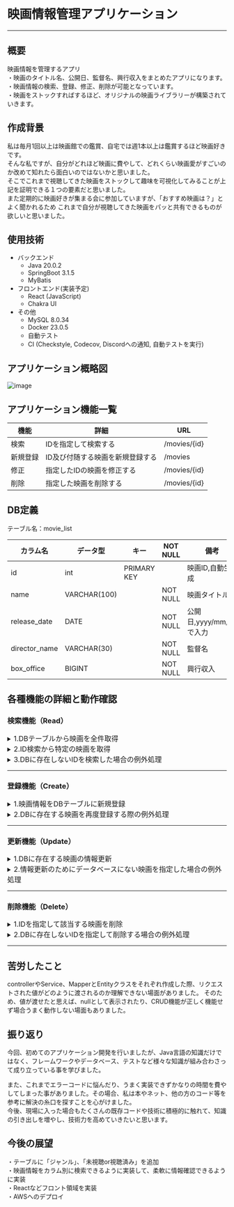 # 映画情報管理アプリケーション

***

## 概要

映画情報を管理するアプリ<br>
・映画のタイトル名、公開日、監督名、興行収入をまとめたアプリになります。<br>
・映画情報の検索、登録、修正、削除が可能となっています。<br>
・映画をストックすればするほど、オリジナルの映画ライブラリーが構築されていきます。

## 作成背景

私は毎月1回以上は映画館での鑑賞、自宅では週1本以上は鑑賞するほど映画好きです。<br>
そんな私ですが、自分がどれほど映画に費やして、どれくらい映画愛がすごいのか改めて知れたら面白いのではないかと思いました。<br>
そこでこれまで視聴してきた映画をストックして趣味を可視化してみることが上記を証明できる１つの要素だと思いました。<br>
また定期的に映画好きが集まる会に参加していますが、「おすすめ映画は？」とよく聞かれるため
これまで自分が視聴してきた映画をパッと共有できるものが欲しいと思いました。<br>

## 使用技術

- バックエンド
    - Java 20.0.2
    - SpringBoot 3.1.5
    - MyBatis
- フロントエンド(実装予定)
    - React (JavaScript)
    - Chakra UI
- その他
    - MySQL 8.0.34
    - Docker 23.0.5
    - 自動テスト
    - CI (Checkstyle, Codecov, Discordへの通知, 自動テストを実行)

## アプリケーション概略図

![image](https://github.com/yamahiro20639/Movie-Information-Management-API/assets/144509349/a9bb54a5-9fac-4cac-933c-2d9ad458224d)

## アプリケーション機能一覧

| 機能   | 詳細                | URL                 |
|------|-------------------|---------------------|
| 検索   | IDを指定して検索する       | /movies/{id} |
| 新規登録 | ID及び付随する映画を新規登録する | /movies          |
| 修正   | 指定したIDの映画を修正する    | /movies/{id} |
| 削除   | 指定した映画を削除する       | /movies/{id} |

## DB定義
テーブル名：movie_list

| カラム名          | データ型         | キー          | NOT NULL | 備考                |
|---------------|--------------|-------------|----------|-------------------|
| id            | int          | PRIMARY KEY |          | 映画ID,自動生成         |
| name          | VARCHAR(100) |             | NOT NULL | 映画タイトル            |
| release_date  | DATE         |             | NOT NULL | 公開日,yyyy/mm/ddで入力 |
| director_name | VARCHAR(30)  |             | NOT NULL | 監督名               |
| box_office    | BIGINT       |             | NOT NULL | 興行収入              |

## 各種機能の詳細と動作確認
### 検索機能（Read）
<details>
<summary><font size="3">1.DBテーブルから映画を全件取得</font></summary>

映画情報に関するDBから全ての情報を獲得できるように実装。<br>

#### ◽️テーブル(MySQL)

<img width="710" alt="スクリーンショット 2023-10-21 23 15 28" src="https://github.com/yamahiro20639/Assignment10/assets/144509349/99526dbd-2401-4609-bdf4-4a8829abc606">

#### ◽️動作確認

全件獲得できている。
<img width="1680" alt="スクリーンショット 2023-10-22 15 35 28" src="https://github.com/yamahiro20639/Assignment10/assets/144509349/3da36a39-6fad-4aa3-9e8e-8b54e9ba1108">
<img width="1680" alt="スクリーンショット 2023-10-22 15 35 36" src="https://github.com/yamahiro20639/Assignment10/assets/144509349/39f088c1-0bda-4778-862a-a3be2a13dc53">
</details>

<details>
<summary><font size="3">2.ID検索から特定の映画を取得</font></summary>

パスパラメーター部分を`id`に設定して、ID指定する事で該当のレコードを獲得するように実装。<br>

#### ◽️動作確認

MySQLに存在するIDを指定した場合、該当の映画情報を獲得できる事を確認。
<img width="1680" alt="スクリーンショット 2023-10-22 15 37 03" src="https://github.com/yamahiro20639/Assignment10/assets/144509349/46c478d2-73ed-49f9-abe0-f613b7251f22">
<img width="1680" alt="スクリーンショット 2023-10-22 15 37 11" src="https://github.com/yamahiro20639/Assignment10/assets/144509349/c532f2f0-1c20-4bff-bdac-2c6261dc1e08">
</details>
<details>
<summary><font size="3">3.DBに存在しないIDを検索した場合の例外処理</font></summary>

`id`に存在しない値をリクエストした場合はエラー404とエラーメッセージ(`movie information not found`)を返すように例外処理を実装。
#### ◽️動作確認
存在しないIDを指定した場合、エラーコード404とメッセージ(`movie information not found`)が返ってくる事を確認。
<img width="1680" alt="スクリーンショット 2023-10-22 15 37 18" src="https://github.com/yamahiro20639/Assignment10/assets/144509349/80744da4-6d1c-4218-bdcf-ca72ce125c68">
</details>

***


### 登録機能（Create）
<details>
<summary><font size="3">1.映画情報をDBテーブルに新規登録</font></summary>

映画情報の要素(映画名、公開日、監督名、興行収入)をMySQLのデータベースに登録されるように実装。<br>
登録完了した場合はステータスコード201とメッセージ(`Movie registered`)を表示させ、`ID`と`検索用URL`を発行する仕様。<br>
また適切にリクエストされるように`MovieRegistrationFormクラス`にバリデーションも実装。
```java
<MovieRegistrationFormクラス>

@NotEmpty //文字列やコレクションなどの文字列が空でないことを検証
private String name;

@NotNull //空（null）であるかどうかを検証
private Date releaseDate;

@NotEmpty //文字列やコレクションなどの文字列が空でないことを検証
private String directorName;

@PositiveOrZero //数値が正か 0 であることを検証
private long boxOffice;
```

#### ◽️動作確認

新規の映画情報がMySQLのデータベースに登録できた事を確認。<br>
またステータスコード201とメッセージ(`Movie registered`)が表示され、`ID`と`検索用URL`を発行された。<br>
<img width="1680" alt="スクリーンショット 2023-10-22 18 37 06" src="https://github.com/yamahiro20639/Assignment10/assets/144509349/a53fb9d8-968a-443e-9e4f-410ccafb552c">

<img width="1680" alt="スクリーンショット 2023-10-22 18 15 15" src="https://github.com/yamahiro20639/Assignment10/assets/144509349/23f5a26d-5f35-4ba2-808f-90d35608a194">
<img width="710" alt="スクリーンショット 2023-10-22 18 16 22" src="https://github.com/yamahiro20639/Assignment10/assets/144509349/185c15f3-22db-42c6-826b-b138b7406990">

`MovieRegistrationFormクラス`のバリデーションも期待通りの動作になる事を確認<br>
・nameがnullパターン
<img width="1680" alt="スクリーンショット 2023-10-22 20 25 59" src="https://github.com/yamahiro20639/Assignment10/assets/144509349/264fa1b7-c987-4143-ac4b-f2c40cbf766d">
・releaseDateがnullパターン
<img width="1680" alt="スクリーンショット 2023-10-22 20 26 20" src="https://github.com/yamahiro20639/Assignment10/assets/144509349/f0a0c6ac-a332-42c5-8310-1b765d1816b1">
・directorNameがnullパターン
<img width="1680" alt="スクリーンショット 2023-10-22 20 26 34" src="https://github.com/yamahiro20639/Assignment10/assets/144509349/cf9655bc-0988-4b79-8642-6f5aa8376f87">
・boxOfficeが負の整数パターン
<img width="1680" alt="スクリーンショット 2023-10-22 20 26 53" src="https://github.com/yamahiro20639/Assignment10/assets/144509349/bcabc369-5878-4dda-98c5-5a65e8359b16">
</details>

<details>
<summary><font size="3">2.DBに存在する映画を再度登録する際の例外処理</font></summary>

同じ映画の登録を防ぐために、重複例外の処理を実装。<br>
具体的に同じ映画名の登録をリクエストしてきた場合はステータスコード409とエラーメッセージ(`Already registered data`)を返すように実装。<br>
また文字の間隔は関係なく、純粋に映画名が一致していたら例外が適用される。<br>

#### ◽️動作確認

既にデータベースにある`Episode IV – A New Hope`を登録しようとするとステータスコード409とエラーメッセージ(`Already registered data`)が返ってくる事を確認。
<img width="1680" alt="スクリーンショット 2023-10-22 21 00 51" src="https://github.com/yamahiro20639/Assignment10/assets/144509349/594a8d9c-4942-4e8b-84ea-6c6907550fc4">
</details>

***

### 更新機能（Update）
<details>
<summary><font size="3">1.DBに存在する映画の情報更新</font></summary>

更新したい映画を`ID`で指定して、MySQLのデータベースへ反映させるように実装。<br>
うまく実装できた場合はステータスコード200とメッセージ(`Movie updated`)を返すようにする。<br>
また適切にリクエストされるようにバリデーションも実装。<br>

```java
<MovieUpdateFormクラス>

@NotEmpty //文字列やコレクションなどの文字列が空でないことを検証
private String name;

@NotNull //空（null）であるかどうかを検証
private Date releaseDate;

@NotEmpty //文字列やコレクションなどの文字列が空でないことを検証
private String directorName;

@PositiveOrZero //数値が正か 0 であることを検証
private long boxOffice;
```

#### ◽️動作確認

IDで指定した映画がリクエストされた値で更新される事を確認。<br>
また、ステータスコード200とメッセージ(`Movie updated`)も確認。<br>

『更新前』

<img width="715" alt="スクリーンショット 2023-10-23 19 50 45" src="https://github.com/yamahiro20639/Assignment10/assets/144509349/e1b2774f-fcf2-4f2d-b969-9828e1aa33fb"><br>

『更新後』

<img width="711" alt="スクリーンショット 2023-10-23 21 36 00" src="https://github.com/yamahiro20639/Assignment10/assets/144509349/ae43bf0b-4dd2-48aa-bbac-d8b979ffd265"><br>

<img width="1680" alt="スクリーンショット 2023-10-23 21 36 19" src="https://github.com/yamahiro20639/Assignment10/assets/144509349/db93ef2c-2842-446e-be99-132ef608e3d0"><br>
</details>
<details>
<summary><font size="3">2.情報更新のためにデータベースにない映画を指定した場合の例外処理</font></summary>

データベースにない映画情報を`id`で指定し、更新しようとした場合はエラー404とエラーメッセージ(`Movie not found`)を返すように例外処理を実装。

#### ◽️動作確認

データベースにない`ID44番`を指定した場合、エラー404とエラーメッセージ(`Movie not found`)が返ってくる事を確認。
<img width="1680" alt="スクリーンショット 2023-10-25 0 58 46" src="https://github.com/yamahiro20639/Assignment10/assets/144509349/d7d4f113-020e-4182-b10a-4e309d3ffc99">
</details>

***

### 削除機能（Delete）

<details>
<summary><font size="3"> 1.IDを指定して該当する映画を削除</font></summary>

削除 したい映画を`ID`で指定して、MySQLのデータベースへ反映させるように実装。<br>
うまく実装できた場合はステータスコード200とメッセージ(`Movie deleted`)を返すようにする。

#### ◽️動作確認

IDで指定した映画(26,27,28番)が削除される事を確認。<br>
また、ステータスコード200とメッセージ(`Movie deleted`)も確認。<br>
『削除前』

<img width="724" alt="スクリーンショット 2023-10-26 6 42 42" src="https://github.com/yamahiro20639/Assignment10/assets/144509349/f4e07877-4ce9-448b-b0d3-7d0cbfd1d5cb">

『削除後』
<img width="1680" alt="スクリーンショット 2023-10-26 6 43 32" src="https://github.com/yamahiro20639/Assignment10/assets/144509349/1babc23d-ae1f-4e7b-addd-7cec6d73bb32">
<img width="345" alt="スクリーンショット 2023-10-26 6 45 51" src="https://github.com/yamahiro20639/Assignment10/assets/144509349/f32fcc20-9429-4edf-9bf2-30b3009ed36f">
<img width="334" alt="スクリーンショット 2023-10-26 6 46 37" src="https://github.com/yamahiro20639/Assignment10/assets/144509349/53ed5835-7bce-48a2-b664-270397c8d22f">
<img width="708" alt="スクリーンショット 2023-10-26 6 47 18" src="https://github.com/yamahiro20639/Assignment10/assets/144509349/8de20f00-edf4-4ea8-8b47-c6c333073bed">
</details>
<details>
<summary><font size="3">2.DBに存在しないIDを指定して削除する場合の例外処理</font></summary>

データベースにない映画情報を`id`で指定し、削除しようとした場合はエラー404とエラーメッセージ(`Movie not found`)を返すように例外処理を実装。

#### ◽️動作確認

データベースにない`ID100番`を指定した場合、エラー404とエラーメッセージ(`Movie not found`)が返ってくることを確認。
<img width="1680" alt="スクリーンショット 2023-10-26 7 15 18" src="https://github.com/yamahiro20639/Assignment10/assets/144509349/f6b43261-d9c6-49b1-b5e7-1eae758f1328">
</details>

***
## 苦労したこと
controllerやService、MapperとEntityクラスをそれぞれ作成した際、リクエストされた値がどのように渡されるのか理解できない場面がありました。
そのため、値が渡せたと思えば、nullとして表示されたり、CRUD機能が正しく機能せず場合うまく動作しない場面もありました。
## 振り返り
今回、初めてのアプリケーション開発を行いましたが、Java言語の知識だけではなく、フレームワークやデータベース、テストなど様々な知識が組み合わさって成り立っている事を学びました。<br>

また、これまでエラーコードに悩んだり、うまく実装できずかなりの時間を費やしてしまった事がありました。その場合、私は本やネット、他の方のコード等を参考に解決の糸口を探すことを心がけました。<br>
今後、現場に入った場合もたくさんの既存コードや技術に積極的に触れて、知識の引き出しを増やし、技術力を高めていきたいと思います。
## 今後の展望

・テーブルに「ジャンル」、「未視聴or視聴済み」を追加<br>
・映画情報をカラム別に検索できるように実装して、柔軟に情報確認できるように実装<br>
・Reactなどフロント領域を実装<br>
・AWSへのデプロイ


